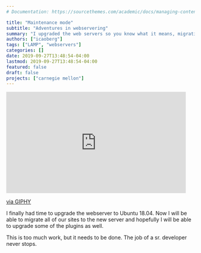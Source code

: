 ```yaml
---
# Documentation: https://sourcethemes.com/academic/docs/managing-content/

title: "Maintenance mode"
subtitle: "Adventures in webservering"
summary: "I upgraded the web servers so you know what it means, migration time"
authors: ["icaoberg"]
tags: ["LAMP", "webservers"]
categories: []
date: 2019-09-27T13:48:54-04:00
lastmod: 2019-09-27T13:48:54-04:00
featured: false
draft: false
projects: ["carnegie mellon"]
---
```


<iframe src="https://giphy.com/embed/3oEduI0OFVIaFIqolW" width="480" height="271" frameBorder="0" class="giphy-embed" allowFullScreen></iframe><p><a href="https://giphy.com/gifs/nerd-lame-alert-3oEduI0OFVIaFIqolW">via GIPHY</a></p>

I finally had time to upgrade the webserver to Ubuntu 18.04. Now I will be able to migrate all of our sites to the new server and hopefully I will be able to upgrade some of the plugins as well.

This is too much work, but it needs to be done. The job of a sr. developer never stops.
